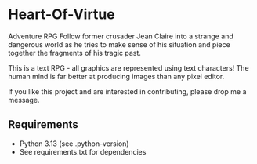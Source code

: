# Heart-Of-Virtue
Adventure RPG
Follow former crusader Jean Claire into a strange and dangerous world as he tries to make sense of his situation and piece together the fragments of his tragic past.

This is a text RPG - all graphics are represented using text characters! The human mind is far better at producing images than any pixel editor.

If you like this project and are interested in contributing, please drop me a message.

## Requirements
- Python 3.13 (see .python-version)
- See requirements.txt for dependencies
